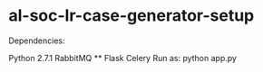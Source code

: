 al-soc-lr-case-generator-setup
==============================

Dependencies:

Python 2.7.1
RabbitMQ **
Flask
Celery
Run as: 
python app.py